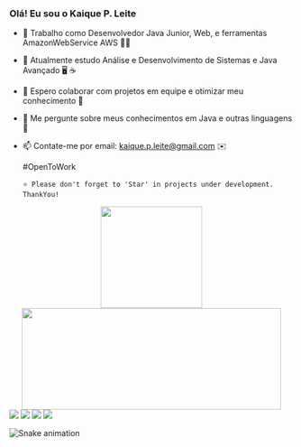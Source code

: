 ### Olá! Eu sou o Kaique P. Leite

<!--
**kaiquepl/kaiquepl** is a ✨ _special_ ✨ repository because its `README.md` (this file) appears on your GitHub profile.

Here are some ideas to get you started:
-->

- 🔭 Trabalho como Desenvolvedor Java Junior, Web, e ferramentas AmazonWebService AWS  👨‍💻
- 🌱 Atualmente estudo Análise e Desenvolvimento de Sistemas e Java Avançado 🖥️ ☕
- 👯 Espero colaborar com projetos em equipe e otimizar meu conhecimento 🤩
- 💬 Me pergunte sobre meus conhecimentos em Java e outras linguagens 🤔
- 📫 Contate-me por email: kaique.p.leite@gmail.com ✉️

  #OpenToWork
  
  ```
  ⭐ Please don't forget to 'Star' in projects under development. ThankYou!
  ```
<!--
- 😄 Pronouns: ...
- ⚡ Fun fact: ...-->

  <div align="center">
    <a href="https://github.com/kaiquepl">
      <img height="180em" src="https://github-readme-stats.vercel.app/api?username=kaiquepl&show_icons=true&theme=github_dark&include_all_commits=true&count_private=true"/>
      <img height="180em" width="460em" src="https://github-readme-stats.vercel.app/api/top-langs/?username=kaiquepl&layout=compact&langs_count=7&theme=github_dark"/>
  </div>
  <div> 
    <a href = "mailto:kaique.p.leite@gmail.com"><img src="https://img.shields.io/badge/-Gmail-%23333?style=for-the-badge&logo=gmail&logoColor=white" target="_blank"></a>
    <a href="https://www.linkedin.com/in/kaique-pereira-leite-58a775165" target="_blank"><img src="https://img.shields.io/badge/-LinkedIn-%230077B5?style=for-the-badge&logo=linkedin&logoColor=white" target="_blank"></a> 
    <a href="https://www.twitch.tv/kaiquepl" target="_blank"><img src="https://img.shields.io/badge/Twitch-9146FF?style=for-the-badge&logo=twitch&logoColor=white" target="_blank"></a>
    <a href="https://instagram.com/kaiquepleite" target="_blank"><img src="https://img.shields.io/badge/-Instagram-%23E4405F?style=for-the-badge&logo=instagram&logoColor=white" target="_blank"></a>
       
 
  ![Snake animation](https://github.com/kaiquepl/kaiquepl/blob/output/github-contribution-grid-snake.svg)
 
  </div>
